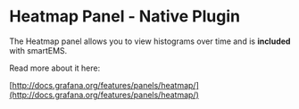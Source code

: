 # Heatmap Panel -  Native Plugin

The Heatmap panel allows you to view histograms over time and is **included** with smartEMS.

Read more about it here:

[http://docs.grafana.org/features/panels/heatmap/](http://docs.grafana.org/features/panels/heatmap/)
